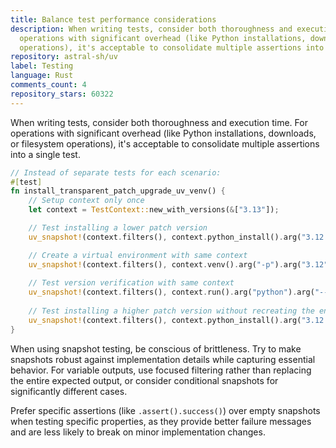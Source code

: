 ```yaml
---
title: Balance test performance considerations
description: When writing tests, consider both thoroughness and execution time. For
  operations with significant overhead (like Python installations, downloads, or filesystem
  operations), it's acceptable to consolidate multiple assertions into a single test.
repository: astral-sh/uv
label: Testing
language: Rust
comments_count: 4
repository_stars: 60322
---
```


When writing tests, consider both thoroughness and execution time. For operations with significant overhead (like Python installations, downloads, or filesystem operations), it's acceptable to consolidate multiple assertions into a single test.

```rust
// Instead of separate tests for each scenario:
#[test]
fn install_transparent_patch_upgrade_uv_venv() {
    // Setup context only once
    let context = TestContext::new_with_versions(&["3.13"]);

    // Test installing a lower patch version
    uv_snapshot!(context.filters(), context.python_install().arg("3.12.9"), /* ... */);

    // Create a virtual environment with same context
    uv_snapshot!(context.filters(), context.venv().arg("-p").arg("3.12"), /* ... */);
    
    // Test version verification with same context
    uv_snapshot!(context.filters(), context.run().arg("python").arg("--version"), /* ... */);
    
    // Test installing a higher patch version without recreating the environment
    uv_snapshot!(context.filters(), context.python_install().arg("3.12.10"), /* ... */);
}
```

When using snapshot testing, be conscious of brittleness. Try to make snapshots robust against implementation details while capturing essential behavior. For variable outputs, use focused filtering rather than replacing the entire expected output, or consider conditional snapshots for significantly different cases.

Prefer specific assertions (like `.assert().success()`) over empty snapshots when testing specific properties, as they provide better failure messages and are less likely to break on minor implementation changes.